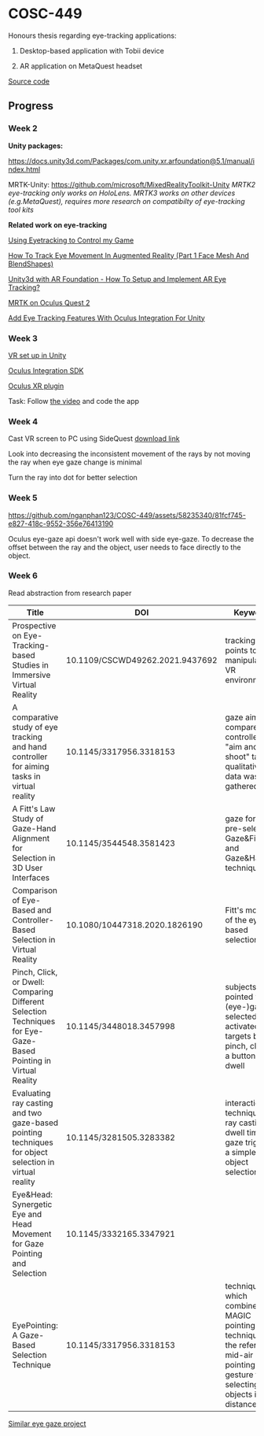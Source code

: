 # COSC-449

Honours thesis regarding eye-tracking applications:

1. Desktop-based application with Tobii device

2. AR application on MetaQuest headset

[Source code](https://github.com/nganphan123/SimpleEyeTracking) 

## Progress

### Week 2

**Unity packages:**

https://docs.unity3d.com/Packages/com.unity.xr.arfoundation@5.1/manual/index.html

MRTK-Unity: https://github.com/microsoft/MixedRealityToolkit-Unity
*MRTK2 eye-tracking only works on HoloLens. MRTK3 works on other devices (e.g.MetaQuest), requires more research on compatibilty of eye-tracking tool kits*

**Related  work on eye-tracking**

[Using Eyetracking to Control my Game](https://www.youtube.com/watch?v=lM8LQVDANfk)

[How To Track Eye Movement In Augmented Reality (Part 1 Face Mesh And BlendShapes)](https://www.youtube.com/watch?v=Zjdw8bHsvXc)

[Unity3d with AR Foundation - How To Setup and Implement AR Eye Tracking?](https://www.youtube.com/watch?v=kIcvAi60qlI)

[MRTK on Oculus Quest 2](https://www.youtube.com/watch?v=YLntpH_tYz4)

[Add Eye Tracking Features With Oculus Integration For Unity](https://www.youtube.com/watch?v=ZoySn7QlMfQ&t=3s)

### Week 3

[VR set up in Unity](https://developer.oculus.com/documentation/unity/unity-conf-settings/#enable-vr-support)

[Oculus Integration SDK](https://developer.oculus.com/documentation/unity/unity-import/#import-sdk-from-unity-asset-store)

[Oculus XR plugin](https://developer.oculus.com/documentation/unity/unity-xr-plugin/)

Task: Follow [the video](https://www.youtube.com/watch?v=ZoySn7QlMfQ&t=3s) and code the app

### Week 4

Cast VR screen to PC using SideQuest [download link](https://sidequestvr.com/download)

Look into decreasing the inconsistent movement of the rays by not moving the ray when eye gaze change is minimal

Turn the ray into dot for better selection

### Week 5

https://github.com/nganphan123/COSC-449/assets/58235340/81fcf745-e827-418c-9552-356e76413190

Oculus eye-gaze api doesn't work well with side eye-gaze. To decrease the offset between the ray and the object, user needs to face directly to the object.

### Week 6

Read abstraction from research paper

|Title                                                                                                          |DOI                            |Keywords                                                                                                    |Source                                                           |
|---------------------------------------------------------------------------------------------------------------|-------------------------------|--------------------------------------------------------------------------------------------------------|-----------------------------------------------------------------|
|Prospective on Eye-Tracking-based Studies in Immersive Virtual Reality                                         |10.1109/CSCWD49262.2021.9437692|tracking gaze points to manipulate the VR environment                                                   |https://ieeexplore.ieee.org/abstract/document/9437692            |
|A comparative study of eye tracking and hand controller for aiming tasks in virtual reality                    |10.1145/3317956.3318153        |gaze aiming compared to controller in "aim and shoot" task; qualitative data was gathered               |https://dl.acm.org/doi/abs/10.1145/3317956.3318153               |
|A Fitt's Law Study of Gaze-Hand Alignment for Selection in 3D User Interfaces                                |10.1145/3544548.3581423        |gaze for target pre-selection; Gaze&Finger and Gaze&Handray techniques                                  |https://dl.acm.org/doi/abs/10.1145/3544548.3581423               |
|Comparison of Eye-Based and Controller-Based Selection in Virtual Reality                                      |10.1080/10447318.2020.1826190  |Fitt's modeling of the eye-based selection                                                            |https://www.tandfonline.com/doi/abs/10.1080/10447318.2020.1826190|
|Pinch, Click, or Dwell: Comparing Different Selection Techniques for Eye-Gaze-Based Pointing in Virtual Reality|10.1145/3448018.3457998        |subjects pointed with (eye-)gaze; selected / activated the targets by pinch, clicking a button, or dwell|https://dl.acm.org/doi/abs/10.1145/3448018.3457998               |
|Evaluating ray casting and two gaze-based pointing techniques for object selection in virtual reality          |10.1145/3281505.3283382        |interaction techniques: ray casting, dwell time and gaze trigger in a simple object selection task      |https://dl.acm.org/doi/abs/10.1145/3281505.3283382               |
|Eye&Head: Synergetic Eye and Head Movement for Gaze Pointing and Selection                                     |10.1145/3332165.3347921        |                                                                                                        |https://dl.acm.org/doi/abs/10.1145/3332165.3347921               |
|EyePointing: A Gaze-Based Selection Technique                                     |10.1145/3317956.3318153        |technique which combines the MAGIC pointing technique and the referential mid-air pointing gesture to selecting objects in a distance                                                        |https://dl.acm.org/doi/abs/10.1145/3317956.3318153               |

[Similar eye gaze project](https://github.com/fabio914/EyeTrackingKeyboard/blob/main/EyeTrackingKeyboard/Assets/Scripts/EyeTrackingKeyboard.cs)

